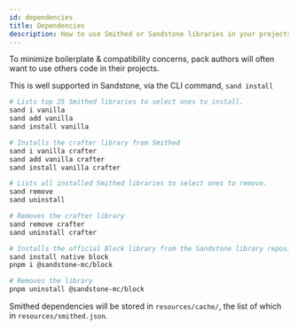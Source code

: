 ```yaml
---
id: dependencies
title: Dependencies
description: How to use Smithed or Sandstone libraries in your projects.
---
```


To minimize boilerplate & compatibility concerns, pack authors will often want to use others code in their projects.

This is well supported in Sandstone, via the CLI command, `sand install`

```bash
# Lists top 25 Smithed libraries to select ones to install.
sand i vanilla
sand add vanilla
sand install vanilla

# Installs the crafter library from Smithed
sand i vanilla crafter
sand add vanilla crafter
sand install vanilla crafter

# Lists all installed Smithed libraries to select ones to remove.
sand remove
sand uninstall

# Removes the crafter library
sand remove crafter
sand uninstall crafter

# Installs the official Block library from the Sandstone library repository
sand install native block
pnpm i @sandstone-mc/block

# Removes the library
pnpm uninstall @sandstone-mc/block
```

Smithed dependencies will be stored in `resources/cache/`, the list of which in `resources/smithed.json`.